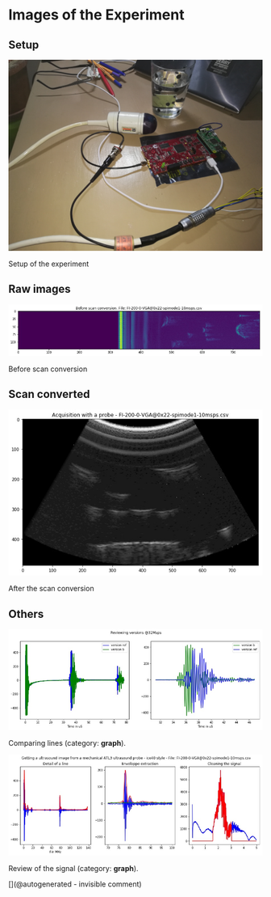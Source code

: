 # Images of the Experiment

## Setup

![](/matty/20180225a/IMG_20180225_184226.jpg)

Setup of the experiment

## Raw images

![](/matty/20180225a/raw.jpg)

Before scan conversion

## Scan converted

![](/matty/20180225a/probe.jpg)

After the scan conversion

## Others

![](/matty/20180226a/compare_version.jpg)

Comparing lines (category: __graph__).

![](/matty/20180225a/line70.jpg)

Review of the signal (category: __graph__).



[](@autogenerated - invisible comment)